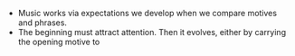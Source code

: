- Music works via expectations we develop when we compare motives and phrases. 
- The beginning must attract attention. Then it evolves, either by carrying the opening motive to